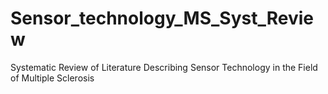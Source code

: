 # Sensor_technology_MS_Syst_Review
Systematic Review of Literature Describing Sensor Technology in the Field of Multiple Sclerosis
